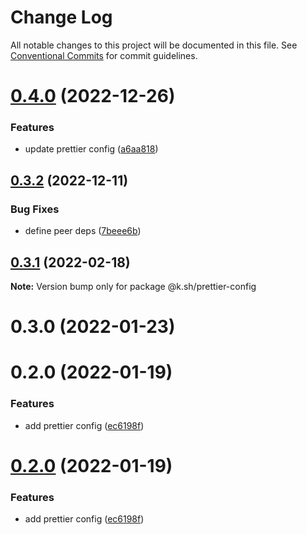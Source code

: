 # Change Log

All notable changes to this project will be documented in this file.
See [Conventional Commits](https://conventionalcommits.org) for commit guidelines.

# [0.4.0](https://github.com/karolis-sh/configs/compare/@k.sh/prettier-config@0.3.2...@k.sh/prettier-config@0.4.0) (2022-12-26)

### Features

- update prettier config ([a6aa818](https://github.com/karolis-sh/configs/commit/a6aa8186d1259c03b56751771db4ea2dae7d29af))

## [0.3.2](https://github.com/karolis-sh/configs/compare/@k.sh/prettier-config@0.3.1...@k.sh/prettier-config@0.3.2) (2022-12-11)

### Bug Fixes

- define peer deps ([7beee6b](https://github.com/karolis-sh/configs/commit/7beee6b5725833031969b56f8c989b884a6ffb64))

## [0.3.1](https://github.com/karolis-sh/configs/compare/@k.sh/prettier-config@0.3.0...@k.sh/prettier-config@0.3.1) (2022-02-18)

**Note:** Version bump only for package @k.sh/prettier-config

# 0.3.0 (2022-01-23)

# 0.2.0 (2022-01-19)

### Features

- add prettier config ([ec6198f](https://github.com/karolis-sh/configs/commit/ec6198fefb4c02838cc75486306c31d71fccb2e7))

# [0.2.0](https://github.com/karolis-sh/configs/compare/v0.1.0...v0.2.0) (2022-01-19)

### Features

- add prettier config ([ec6198f](https://github.com/karolis-sh/configs/commit/ec6198fefb4c02838cc75486306c31d71fccb2e7))
